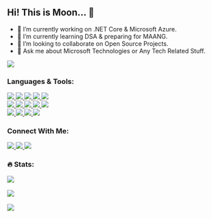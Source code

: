 ## Hi! This is Moon... 👋

- 🔭 I’m currently working on .NET Core & Microsoft Azure.
- 🌱 I’m currently learning DSA & preparing for MAANG.
- 👯 I’m looking to collaborate on Open Source Projects.
- 💬 Ask me about Microsoft Technologies or Any Tech Related Stuff.

<a href="#">
  <img src="https://visitor-badge.glitch.me/badge?page_id=Mustakim-Alam-Moon.visitor-badge&left_text=Profile Views">
</a>

### Languages & Tools: 
<a href="#">
  <img src="https://img.shields.io/badge/.NET-5C2D91?style=for-the-badge&logo=.net&logoColor=white">
</a>
<a href="#">
  <img src="https://img.shields.io/badge/Microsoft_Azure-0089D6?style=for-the-badge&logo=microsoft-azure&logoColor=white">
</a>
<a href="#">
  <img src="https://img.shields.io/badge/Microsoft_SQL_Server-CC2927?style=for-the-badge&logo=microsoft-sql-server&logoColor=white">
</a>
<a href="#">
  <img src="https://img.shields.io/badge/GIT-E44C30?style=for-the-badge&logo=git&logoColor=white">
</a>
<a href="#">
  <img src="https://img.shields.io/badge/GitHub-100000?style=for-the-badge&logo=github&logoColor=white">
</a>

<br />
<a href="#">
  <img src="https://img.shields.io/badge/C-00599C?style=for-the-badge&logo=c&logoColor=white">
</a>
<a href="#">
  <img src="https://img.shields.io/badge/C%2B%2B-00599C?style=for-the-badge&logo=c%2B%2B&logoColor=white">
</a>
<a href="#">
  <img src="https://img.shields.io/badge/C%23-239120?style=for-the-badge&logo=c-sharp&logoColor=white">
</a>
<a href="#">
  <img src="https://img.shields.io/badge/JavaScript-F7DF1E?style=for-the-badge&logo=JavaScript&logoColor=white">
</a>
<a href="#">
  <img src="https://img.shields.io/badge/Python-14354C?style=for-the-badge&logo=python&logoColor=white">
</a>

<br />
<a href="#">
  <img src="https://img.shields.io/badge/HTML5-E34F26?style=for-the-badge&logo=html5&logoColor=white">
</a>
<a href="#">
  <img src="https://img.shields.io/badge/CSS3-1572B6?style=for-the-badge&logo=css3&logoColor=white">
</a>
<a href="#">
  <img src="https://img.shields.io/badge/Bootstrap-563D7C?style=for-the-badge&logo=bootstrap&logoColor=white">
</a>
<a href="#">
  <img src="https://img.shields.io/badge/jQuery-0769AD?style=for-the-badge&logo=jquery&logoColor=white">
</a>

### Connect With Me: 
<a href="http://www.linkedin.com/in/mustakimalammoon">
  <img src="https://img.shields.io/badge/LinkedIn-0077B5?style=for-the-badge&logo=linkedin&logoColor=white">
</a>
<a href="https://twitter.com/MustakimMoon">
  <img src="https://img.shields.io/badge/Twitter-1DA1F2?style=for-the-badge&logo=twitter&logoColor=white">
</a>
<a href="https://www.facebook.com/MustakimAlamMoon">
  <img src="https://img.shields.io/badge/Facebook-1877F2?style=for-the-badge&logo=facebook&logoColor=white">
</a>

### 🔥 Stats:
<a href="#">
  <img src="https://github-readme-stats.vercel.app/api?username=Mustakim-Alam-Moon&theme=algolia&show_icons=true">
</a>

<br />
<br />
<a href="#">
  <img src="https://streak-stats.demolab.com/?user=Mustakim-Alam-Moon&theme=algolia">
</a>

<br />
<br />
<a href="#">
  <img src="https://github-readme-stats.vercel.app/api/top-langs/?username=Mustakim-Alam-Moon&theme=algolia&layout=compact&show_icons=true">
</a>
